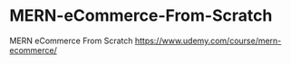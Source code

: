 # MERN-eCommerce-From-Scratch
MERN eCommerce From Scratch https://www.udemy.com/course/mern-ecommerce/
